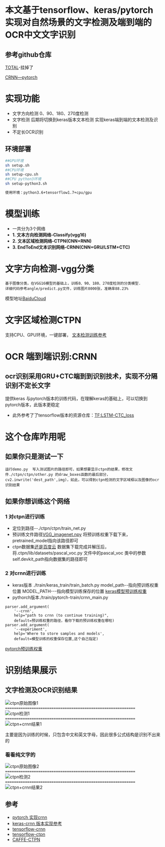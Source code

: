 # 本文基于tensorflow、keras/pytorch实现对自然场景的文字检测及端到端的OCR中文文字识别

## 参考github仓库
[TOTAL](https://github.com/chineseocr/chinese-ocr/tree/chinese-ocr-python-3.6)-挂掉了

[CRNN—pytorch](https://github.com/meijieru/crnn.pytorch.git)


# 实现功能

- 文字方向检测 0、90、180、270度检测 
- 文字检测 后期将切换到keras版本文本检测 实现keras端到端的文本检测及识别
- 不定长OCR识别


## 环境部署
``` Bash
##GPU环境
sh setup.sh
##CPU环境
sh setup-cpu.sh
##CPU python3环境
sh setup-python3.sh

使用环境：python3.6+tensorflow1.7+cpu/gpu
```

# 模型训练
* 一共分为3个网络
* 	**1. 文本方向检测网络-Classify(vgg16)**
*  **2. 文本区域检测网络-CTPN(CNN+RNN)**
*  **3. EndToEnd文本识别网络-CRNN(CNN+GRU/LSTM+CTC)**

# 文字方向检测-vgg分类
```
基于图像分类，在VGG16模型的基础上，训练0、90、180、270度检测的分类模型.
详细代码参考angle/predict.py文件，训练图片8000张，准确率88.23%
```
模型地址[BaiduCloud](https://pan.baidu.com/s/1zquQNdO0MUsLMsuwxbgPYg)

# 文字区域检测CTPN
支持CPU、GPU环境，一键部署，
[文本检测训练参考](https://github.com/eragonruan/text-detection-ctpn)  
 

# OCR 端到端识别:CRNN
## ocr识别采用GRU+CTC端到到识别技术，实现不分隔识别不定长文字
提供keras 与pytorch版本的训练代码，在理解keras的基础上，可以切换到pytorch版本，此版本更稳定
- 此外参考了了tensorflow版本的资源仓库：[TF:LSTM-CTC_loss](https://github.com/xiaofengShi/CTC_TF) 

# 这个仓库咋用呢
## 如果你只是测试一下
```
运行demo.py  写入测试图片的路径即可，如果想要显示ctpn的结果，修改文件./ctpn/ctpn/other.py 的draw_boxes函数的最后部分，cv2.inwrite('dest_path',img)，如此，可以得到ctpn检测的文字区域框以及图像的ocr识别结果
```
## 如果你想训练这个网络
### 1 对ctpn进行训练
* 定位到路径--./ctpn/ctpn/train_net.py
* 预训练文件路径[VGG_imagenet.npy](https://pan.baidu.com/s/1JO_ZojA5bkmJZsnxsShgkg)
将预训练权重下载下来，pretrained_model指向该路径即可
* ctpn数据集[还是百度云](https://pan.baidu.com/s/1NXFmdP_OgRF42xfHXUhBHQ)
数据集下载完成并解压后，将.ctpn/lib/datasets/pascal_voc.py 文件中的pascal_voc 类中的参数self.devkit_path指向数据集的路径即可

### 2 对crnn进行训练
* keras版本 ./train/keras_train/train_batch.py  model_path--指向预训练权重位置 
MODEL_PATH---指向模型训练保存的位置
[keras模型预训练权重](https://pan.baidu.com/s/1vTG6-i_bFMWxQ_7xF06usg)
* pythorch版本./train/pytorch-train/crnn_main.py
```
parser.add_argument(
    '--crnn',
    help="path to crnn (to continue training)",
    default=预训练权重的路径，看你下载的预训练权重在哪啦)
parser.add_argument(
    '--experiment',
    help='Where to store samples and models',
    default=模型训练的权重保存位置,这个自己指定)
```
[pytorch预训练权重](https://pan.baidu.com/s/1LEDNHEr3luloB7eZK6GOeA)




# 识别结果展示
## 文字检测及OCR识别结果
![ctpn原始图像1](./test/ttttt.png)
`===========================================================`
![ctpn检测1](./test/test1.png)
`===========================================================`
![ctpn+crnn结果1](./test/ttttt_result.png)

主要是因为训练的时候，只包含中文和英文字母，因此很多公式结构是识别不出来的
### 看看纯文字的
![ctpn原始图像2](./test/test.png)
`===========================================================`
![ctpn检测2](./test/test_pre.png)
`===========================================================`
![ctpn+crnn结果2](./test/test_result.png)


## 参考

- [pytorch 实现crnn](https://github.com/meijieru/crnn.pytorch.git)    
- [keras-crnn 版本实现参考](https://www.zhihu.com/question/59645822)  
- [tensorflow-crnn](https://github.com/ilovin/lstm_ctc_ocr)
- [tensorflow-ctpn](https://github.com/eragonruan/text-detection-ctpn )
- [CAFFE-CTPN](https://github.com/tianzhi0549/CTPN)

